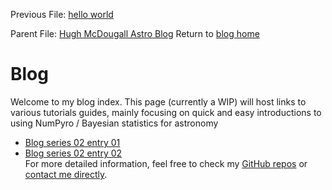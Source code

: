Previous File: [hello world](.\..\01_helloworld\01helloworld_out.html)	   
  
  
  
Parent File: [Hugh McDougall Astro Blog](.\..\bloghome.html)	 Return to [blog home](..\..\bloghome.html)  
  
# Blog
  

  
Welcome to my blog index. This page (currently a WIP) will host links to various tutorials guides, mainly focusing on quick and easy introductions to using NumPyro / Bayesian statistics for astronomy  
* [Blog series 02 entry 01](.\02_01_entryone\./entry02-02.html)  
* [Blog series 02 entry 02](.\02_02_entrytwo\./item2.html)  
For more detailed information, feel free to check my [GitHub repos](https://github.com/HughMcDougall/) or [contact me directly](hughmcdougallemail@gmail.com).  
